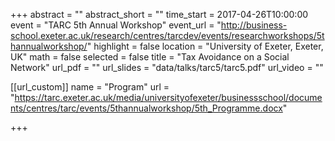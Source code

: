 +++
abstract = ""
abstract_short = ""
time_start = 2017-04-26T10:00:00
event = "TARC 5th Annual Workshop"
event_url = "http://business-school.exeter.ac.uk/research/centres/tarcdev/events/researchworkshops/5thannualworkshop/"
highlight = false
location = "University of Exeter, Exeter, UK"
math = false
selected = false
title = "Tax Avoidance on a Social Network"
url_pdf = ""
url_slides = "data/talks/tarc5/tarc5.pdf"
url_video = ""

[[url_custom]]
name = "Program"
url = "https://tarc.exeter.ac.uk/media/universityofexeter/businessschool/documents/centres/tarc/events/5thannualworkshop/5th_Programme.docx"


+++

